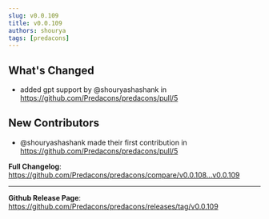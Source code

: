 ```yaml
---
slug: v0.0.109
title: v0.0.109
authors: shourya
tags: [predacons]
---
```

## What's Changed
* added gpt support by @shouryashashank in https://github.com/Predacons/predacons/pull/5

## New Contributors
* @shouryashashank made their first contribution in https://github.com/Predacons/predacons/pull/5
<!-- truncate -->

**Full Changelog**: https://github.com/Predacons/predacons/compare/v0.0.108...v0.0.109

---
**Github Release Page**: https://github.com/Predacons/predacons/releases/tag/v0.0.109

